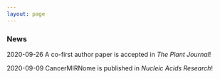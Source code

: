 ```yaml
---
layout: page
---
```


### News

2020-09-26  A co-first author paper is accepted in *The Plant Journal*!

2020-09-09  CancerMIRNome is published in *Nucleic Acids Research*!
